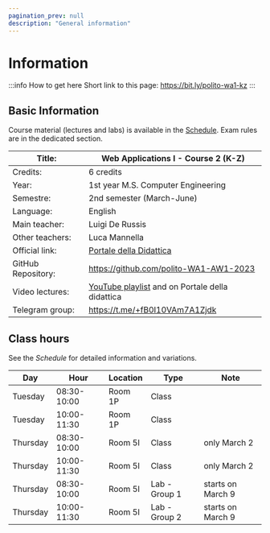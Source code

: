 ```yaml
---
pagination_prev: null
description: "General information"
---
```


# Information

:::info How to get here
Short link to this page: https://bit.ly/polito-wa1-kz
:::

## Basic Information

Course material (lectures and labs) is available in the [Schedule](schedule). Exam rules are in the dedicated section.

| Title:             | Web Applications I - Course 2 (K-Z)                       |
|--------------------|-----------------------------------------------------------|
| Credits:           | 6 credits                                                     |
| Year:              | 1st year M.S. Computer Engineering                             |
| Semestre:          | 2nd semester (March-June)                                 |
| Language:          | English                                                   |
| Main teacher:      | Luigi De Russis                                              |
| Other teachers:    | Luca Mannella                                          |
| Official link:     | [Portale della Didattica](https://didattica.polito.it/pls/portal30/gap.pkg_guide.viewGap?p_cod_ins=01TXYOV&p_a_acc=2023&p_header=S&p_lang=IT&multi=N) |
| GitHub Repository: | https://github.com/polito-WA1-AW1-2023                    |
| Video lectures:    | [YouTube playlist](https://www.youtube.com/playlist?list=PLs7DWGc_wmwTGEyUzKpqQDaa5TSnhshmp) and on Portale della didattica |
| Telegram group:   | https://t.me/+fB0I10VAm7A1Zjdk |

## Class hours

See the _Schedule_ for detailed information and variations.

| Day      | Hour        | Location | Type          | Note              |
|----------|-------------|----------|---------------|-------------------|
| Tuesday  | 08:30-10:00 | Room 1P  | Class         |                   |
| Tuesday  | 10:00-11:30 | Room 1P  | Class         |                   |
| Thursday | 08:30-10:00 | Room 5I  | Class         | only March 2      |
| Thursday | 10:00-11:30 | Room 5I  | Class         | only March 2      |
| Thursday | 08:30-10:00 | Room 5I  | Lab - Group 1 | starts on March 9 |
| Thursday | 10:00-11:30 | Room 5I  | Lab - Group 2 | starts on March 9 |